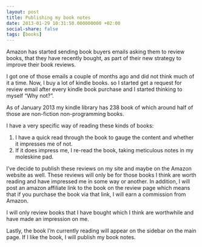 ```yaml
---
layout: post
title: Publishing my book notes
date: 2013-01-29 10:31:50.000000000 +02:00
social-share: false
tags: [books]
---
```



Amazon has started sending book buyers emails asking them to review books, that they have recently bought, as part of their new strategy to improve their book reviews.

I got one of those emails a couple of months ago and did not think much of it a time. Now, I buy a lot of kindle books. so I started get a request for review email after every kindle book purchase and I started thinking to myself “Why not?”.

As of January 2013 my kindle library has 238 book of which around half of those are non-fiction non-programming books.

I have a very specific way of reading these kinds of books:
1. I have a quick read through the book to gauge the content and whether it impresses me of not.
2. If it does impress me, I re-read the book, taking meticulous notes in my moleskine pad.


I’ve decide to publish these reviews on my site and maybe on the Amazon website as well. These reviews will only be for those books I think are worth reading and have impressed me in some way or another. In addition, I will post an amazon affiliate link to the book on the review page which means that if you purchase the book via that link, I will earn a commission from Amazon.

I will only review books that I have bought which I think are worthwhile and have made an impression on me. 

Lastly, the book I’m currently reading will appear on the sidebar on the main page. If I like the book, I will publish my book notes.
